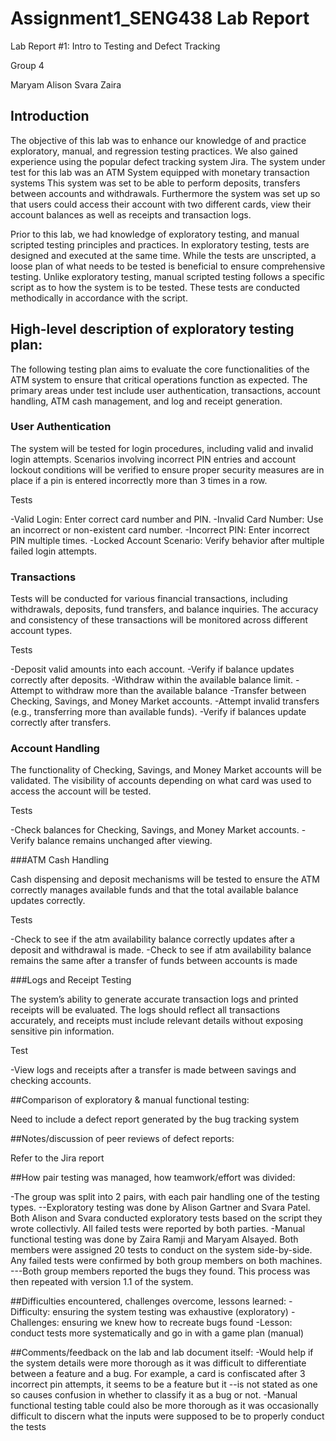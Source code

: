 # Assignment1_SENG438 Lab Report

Lab Report #1: Intro to Testing and Defect Tracking


Group 4

Maryam 
Alison 
Svara 
Zaira

## Introduction

The objective of this lab was to enhance our knowledge of and practice exploratory,  manual, and regression testing practices. We also gained experience using the popular defect tracking system Jira. The system under test for this lab was an ATM System equipped with monetary transaction systems This system was set to be able to perform deposits, transfers between accounts and withdrawals. Furthermore the system was set up so that users could access their account with two different cards,  view their account balances as well as receipts and transaction logs.  

Prior to this lab, we had knowledge of exploratory testing, and manual scripted testing principles and practices. In exploratory testing, tests are designed and executed at the same time. While the tests are unscripted, a loose plan of what needs to be tested is beneficial to ensure comprehensive testing. Unlike exploratory testing, manual scripted testing follows a specific script as to how the system is to be tested. These tests are conducted methodically in accordance with the script. 

## High-level description of exploratory testing plan:

The following testing plan aims to evaluate the core functionalities of the ATM system to ensure that critical operations function as expected. The primary areas under test include user authentication, transactions, account handling, ATM cash management, and log and receipt generation.

### User Authentication

The system will be tested for login procedures, including valid and invalid login attempts. Scenarios involving incorrect PIN entries and account lockout conditions will be verified to ensure proper security measures are in place if a pin is entered incorrectly more than 3 times in a row.

Tests

-Valid Login: Enter correct card number and PIN.
-Invalid Card Number: Use an incorrect or non-existent card number.
-Incorrect PIN: Enter incorrect PIN multiple times.
-Locked Account Scenario: Verify behavior after multiple failed login attempts.

### Transactions

Tests will be conducted for various financial transactions, including withdrawals, deposits, fund transfers, and balance inquiries. The accuracy and consistency of these transactions will be monitored across different account types.

Tests

-Deposit valid amounts into each account.
-Verify if balance updates correctly after deposits.
-Withdraw within the available balance limit.
-Attempt to withdraw more than the available balance
-Transfer between Checking, Savings, and Money Market accounts.
-Attempt invalid transfers (e.g., transferring more than available funds).
-Verify if balances update correctly after transfers.

### Account Handling

The functionality of Checking, Savings, and Money Market accounts will be validated. The visibility of accounts depending on what card was used to access the account will be tested. 

Tests

-Check balances for Checking, Savings, and Money Market accounts.
-Verify balance remains unchanged after viewing.

###ATM Cash Handling

Cash dispensing and deposit mechanisms will be tested to ensure the ATM correctly manages available funds and that the total available balance updates correctly. 

Tests

-Check to see if the atm availability balance correctly updates after a deposit and withdrawal is made.
-Check to see if atm availability balance remains the same after a transfer of funds between accounts is made

###Logs and Receipt Testing

The system’s ability to generate accurate transaction logs and printed receipts will be evaluated. The logs should reflect all transactions accurately, and receipts must include relevant details without exposing sensitive pin information.

Test

-View logs and receipts after a transfer is made between savings and checking accounts. 

##Comparison of exploratory & manual functional testing:

Need to include a defect report generated by the bug tracking system

##Notes/discussion of peer reviews of defect reports:

Refer to the Jira report 

##How pair testing was managed, how teamwork/effort was divided:

-The group was split into 2 pairs, with each pair handling one of the testing types.
--Exploratory testing was done by Alison Gartner and Svara Patel. Both Alison and Svara conducted exploratory tests based on the script they wrote collectivly. All failed tests were reported by both parties. 
-Manual functional testing was done by Zaira Ramji and Maryam Alsayed. Both members were assigned 20 tests to conduct on the system side-by-side. Any failed tests were confirmed by both group members on both machines. ---Both group members reported the bugs they found. This process was then repeated with version 1.1 of the system.

##Difficulties encountered, challenges overcome, lessons learned:
-Difficulty: ensuring the system testing was exhaustive (exploratory)
-Challenges: ensuring we knew how to recreate bugs found
-Lesson: conduct tests more systematically and go in with a game plan (manual)

##Comments/feedback on the lab and lab document itself: 
-Would help if the system details were more thorough as it was difficult to differentiate between a feature and a bug. For example, a card is confiscated after 3 incorrect pin attempts, it seems to be a feature but it --is not stated as one so causes confusion in whether to classify it as a bug or not.
-Manual functional testing table could also be more thorough as it was occasionally difficult to discern what the inputs were supposed to be to properly conduct the tests



